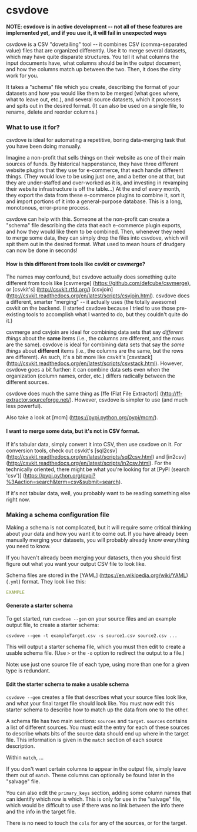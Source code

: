 # csvdove

**NOTE: csvdove is in active development -- not all of these features
  are implemented yet, and if you use it, it will fail in unexpected
  ways**

csvdove is a CSV "dovetailing" tool -- it combines CSV
(comma-separated value) files that are organized differently. Use it
to merge several datasets, which may have quite disparate
structures. You tell it what columns the input documents have, what
columns should be in the output document, and how the columns match up
between the two. Then, it does the dirty work for you.

It takes a "schema" file which you create, describing the format of
your datasets and how you would like them to be merged (what goes
where, what to leave out, etc.), and several source datasets, which it
processes and spits out in the desired format. (It can also be used on
a single file, to rename, delete and reorder columns.)

### What to use it for?

csvdove is ideal for automating a repetitive, boring data-merging task
that you have been doing manually.

Imagine a non-profit that sells things on their website as one of
their main sources of funds. By historical happenstance, they have
three different website plugins that they use for e-commerce, that
each handle different things. (They would love to be using just one,
and a better one at that, but they are under-staffed and over-worked
as it is, and investing in revamping their website infrastructure is
off the table…) At the end of every month, they export the data from
these e-commerce plugins to combine it, sort it, and import portions
of it into a general-purpose database. This is a long, monotonous,
error-prone process.

csvdove can help with this. Someone at the non-profit can create a
"schema" file describing the data that each e-commerce plugin exports,
and how they would like them to be combined. Then, whenever they need
to merge some data, they can simply drop the files into csvdove, which
will spit them out in the desired format. What used to mean hours of
drudgery can now be done in seconds!

#### How is this different from tools like csvkit or csvmerge?

The names may confound, but csvdove actually does something quite
different from tools like [csvmerge]
(https://github.com/defcube/csvmerge), or [csvkit's]
(http://csvkit.rtfd.org/) [csvjoin]
(http://csvkit.readthedocs.org/en/latest/scripts/csvjoin.html).
csvdove does a different, smarter "merging" -- it actually uses (the
totally awesome) csvkit on the backend.
(I started csvdove because I tried to use those pre-existing tools to
accomplish what I wanted to do, but they couldn't quite do it.)

csvmerge and csvjoin are ideal for combining data sets that say
*different things* about the **same** items (i.e., the columns are
different, and the rows are the same).
csvdove is ideal for combining data sets that say the *same things*
about **different** items (i.e., the columns are the same, but the
rows are different).
As such, it's a bit more like csvkit's [csvstack]
(http://csvkit.readthedocs.org/en/latest/scripts/csvstack.html).
However, csvdove goes a bit further: it can combine data sets even
when the organization (column names, order, etc.)
differs radically between the different sources.

csvdove does much the same thing as [ffe (Flat File Extractor)]
(http://ff-extractor.sourceforge.net/). However, csvdove is simpler to
use (and much less powerful).

Also take a look at [mcm] (https://pypi.python.org/pypi/mcm/).

#### I want to merge some data, but it's not in CSV format.

If it's tabular data, simply convert it into CSV, then use csvdove on
it.
For conversion tools, check out csvkit's [sql2csv]
(http://csvkit.readthedocs.org/en/latest/scripts/sql2csv.html) and
[in2csv]
(http://csvkit.readthedocs.org/en/latest/scripts/in2csv.html).
For the technically oriented, there might be what you're looking for
at [PyPI (search 'csv')]
(https://pypi.python.org/pypi?%3Aaction=search&term=csv&submit=search).

If it's not tabular data, well, you probably want to be reading
something else right now.

### Making a schema configuration file

Making a schema is not complicated, but it will require some critical
thinking about your data and how you want it to come out. If you have
already been manually merging your datasets, you will probably already
know everything you need to know.

If you haven't already been merging your datasets, then you should
first figure out what you want your output CSV file to look like.

Schema files are stored in the [YAML]
(https://en.wikipedia.org/wiki/YAML) (`.yml`) format.
They look like this:
```yaml
EXAMPLE
```

#### Generate a starter schema

To get started, run `csvdove --gen` on your source files and an
example output file, to create a starter schema:

```shell
csvdove --gen -t exampleTarget.csv -s source1.csv source2.csv ...
```

This will output a starter schema file, which you must then edit to
create a usable schema file. (Use `>` or the `-o` option to redirect
the output to a file.)

Note: use just one source file of each type, using more than one for a
given type is redundant.

#### Edit the starter schema to make a usable schema

`csvdove --gen` creates a file that describes what your source files
look like, and what your final target file should look like. You must
now edit this starter schema to describe how to match up the data from
one to the other.

A schema file has two main sections: `sources` and `target`. `sources`
contains a list of different sources. You must edit the entry for each
of these sources to describe whats bits of the source data should end
up where in the target file. This information is given in the `match`
section of each source description. 

Within `match`, ...

If you don't want certain columns to appear in the output file, simply
leave them out of `match`. These columns can optionally be found later
in the "salvage" file.

You can also edit the `primary_keys` section, adding some column names
that can identify which row is which. This is only for use in the
"salvage" file, which would be difficult to use if there was no link
between the info there and the info in the target file.

There is no need to touch the `cols` for any of the sources, or for the
target.